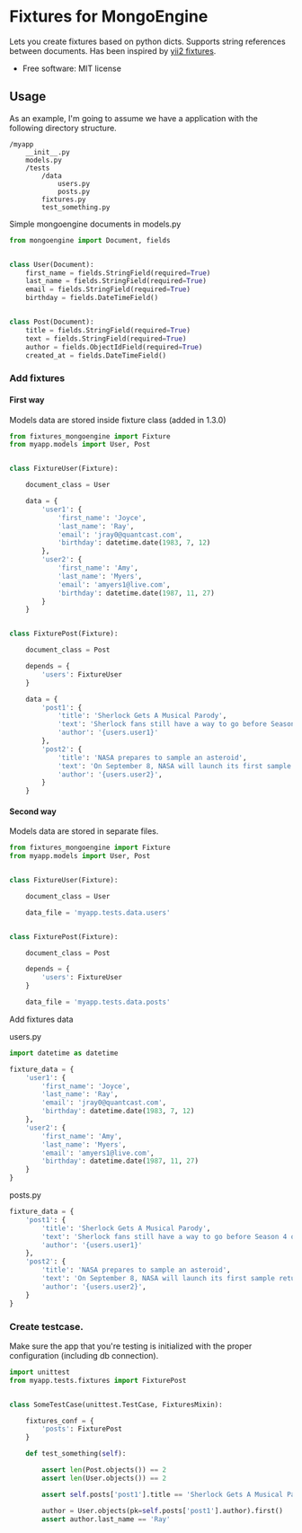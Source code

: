 # Fixtures for MongoEngine


Lets you create fixtures based on python dicts. Supports string references between documents.
Has been inspired by [yii2 fixtures](https://github.com/yiisoft/yii2/tree/master/framework/test).


* Free software: MIT license

## Usage

As an example, I'm going to assume we have a application with the following directory structure.

```
/myapp
    __init__.py
    models.py
    /tests
        /data
            users.py
            posts.py
        fixtures.py
        test_something.py
```

Simple mongoengine documents in models.py

```python
from mongoengine import Document, fields


class User(Document):
    first_name = fields.StringField(required=True)
    last_name = fields.StringField(required=True)
    email = fields.StringField(required=True)
    birthday = fields.DateTimeField()


class Post(Document):
    title = fields.StringField(required=True)
    text = fields.StringField(required=True)
    author = fields.ObjectIdField(required=True)
    created_at = fields.DateTimeField()

```


### Add fixtures

#### First way
Models data are stored inside fixture class (added in 1.3.0)

```python
from fixtures_mongoengine import Fixture
from myapp.models import User, Post


class FixtureUser(Fixture):

    document_class = User

    data = {
        'user1': {
            'first_name': 'Joyce',
            'last_name': 'Ray',
            'email': 'jray0@quantcast.com',
            'birthday': datetime.date(1983, 7, 12)
        },
        'user2': {
            'first_name': 'Amy',
            'last_name': 'Myers',
            'email': 'amyers1@live.com',
            'birthday': datetime.date(1987, 11, 27)
        }
    }


class FixturePost(Fixture):

    document_class = Post

    depends = {
        'users': FixtureUser
    }

    data = {
        'post1': {
            'title': 'Sherlock Gets A Musical Parody',
            'text': 'Sherlock fans still have a way to go before Season 4 of the BBC drama finally arrives.',
            'author': '{users.user1}'
        },
        'post2': {
            'title': 'NASA prepares to sample an asteroid',
            'text': 'On September 8, NASA will launch its first sample return mission to an asteroid.',
            'author': '{users.user2}',
        }
    }

```


#### Second way
Models data are stored in separate files.

```python
from fixtures_mongoengine import Fixture
from myapp.models import User, Post


class FixtureUser(Fixture):

    document_class = User

    data_file = 'myapp.tests.data.users'


class FixturePost(Fixture):

    document_class = Post

    depends = {
        'users': FixtureUser
    }

    data_file = 'myapp.tests.data.posts'
```

Add fixtures data

users.py
```python
import datetime as datetime

fixture_data = {
    'user1': {
        'first_name': 'Joyce',
        'last_name': 'Ray',
        'email': 'jray0@quantcast.com',
        'birthday': datetime.date(1983, 7, 12)
    },
    'user2': {
        'first_name': 'Amy',
        'last_name': 'Myers',
        'email': 'amyers1@live.com',
        'birthday': datetime.date(1987, 11, 27)
    }
}
```

posts.py
```python
fixture_data = {
    'post1': {
        'title': 'Sherlock Gets A Musical Parody',
        'text': 'Sherlock fans still have a way to go before Season 4 of the BBC drama finally arrives.',
        'author': '{users.user1}'
    },
    'post2': {
        'title': 'NASA prepares to sample an asteroid',
        'text': 'On September 8, NASA will launch its first sample return mission to an asteroid.',
        'author': '{users.user2}',
    }
}
```

### Create testcase.
Make sure the app that you're testing is initialized with the proper configuration (including db connection).

```python
import unittest
from myapp.tests.fixtures import FixturePost


class SomeTestCase(unittest.TestCase, FixturesMixin):

    fixtures_conf = {
        'posts': FixturePost
    }

    def test_something(self):

        assert len(Post.objects()) == 2
        assert len(User.objects()) == 2

        assert self.posts['post1'].title == 'Sherlock Gets A Musical Parody'

        author = User.objects(pk=self.posts['post1'].author).first()
        assert author.last_name == 'Ray'
```